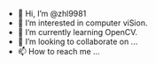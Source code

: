 - 👋 Hi, I’m @zhl9981
- 👀 I’m interested in computer viSion.
- 🌱 I’m currently learning OpenCV.
- 💞️ I’m looking to collaborate on ...
- 📫 How to reach me ...

<!---
zhl9981/zhl9981 is a ✨ special ✨ repository because its `README.md` (this file) appears on your GitHub profile.
You can click the Preview link to take a look at your changes.
--->
